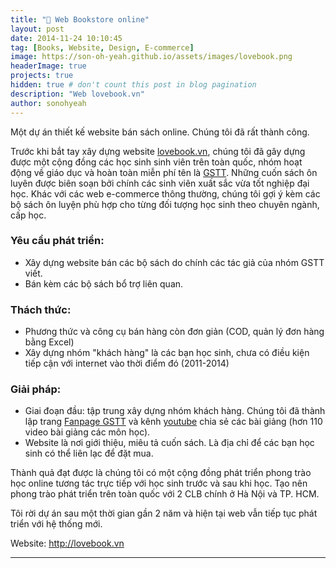 ```yaml
---
title: "📖 Web Bookstore online"
layout: post
date: 2014-11-24 10:10:45
tag: [Books, Website, Design, E-commerce]
image: https://son-oh-yeah.github.io/assets/images/lovebook.png
headerImage: true
projects: true
hidden: true # don't count this post in blog pagination
description: "Web lovebook.vn"
author: sonohyeah
---
```


Một dự án thiết kế website bán sách online. Chúng tôi đã rất thành công.

Trước khi bắt tay xây dựng website <a href="https://lovebook.vn/">lovebook.vn</a>, chúng tôi đã gây dựng được một cộng đồng các học sinh sinh viên trên toàn quốc, nhóm hoạt động về giáo dục và hoàn toàn miễn phí tên là <a href="http://sonkimdinhhust.wordpress.com/gstt/">GSTT</a>. Những cuốn sách ôn luyên được biên soạn bởi chính các sinh viên xuất sắc vừa tốt nghiệp đại học. Khác với các web e-commerce thông thường, chúng tôi gợi ý kèm các bộ sách ôn luyện phù hợp cho từng đối tượng học sinh theo chuyên ngành, cấp học.

### Yêu cầu phát triển:
- Xây dựng website bán các bộ sách do chính các tác giả của nhóm GSTT viết.
- Bán kèm các bộ sách bổ trợ liên quan.

### Thách thức:
- Phương thức và công cụ bán hàng còn đơn giản (COD, quản lý đơn hàng bằng Excel)
- Xây dựng nhóm "khách hàng" là các bạn học sinh, chưa có điều kiện tiếp cận với internet vào thời điểm đó (2011-2014)

### Giải pháp:
- Giai đoạn đầu: tập trung xây dựng nhóm khách hàng. Chúng tôi đã thành lập trang [Fanpage GSTT](https://www.facebook.com/GSTTGroup) và kênh [youtube](https://www.youtube.com/user/luongthuyftu/featured) chia sẻ các bài giảng (hơn 110 video bài giảng các môn học).
- Website là nơi giới thiệu, miêu tả cuốn sách. Là địa chỉ để các bạn học sinh có thể liên lạc để đặt mua.

Thành quả đạt được là chúng tôi có một cộng đồng phát triển phong trào học online tương tác trực tiếp với học sinh trước và sau khi học. Tạo nên phong trào phát triển trên toàn quốc với 2 CLB chính ở Hà Nội và TP. HCM.

Tôi rời dự án sau một thời gian gần 2 năm và hiện tại web vẫn tiếp tục phát triển với hệ thống mới.

Website: <a href="https://lovebook.vn"> http://lovebook.vn</a>

---


